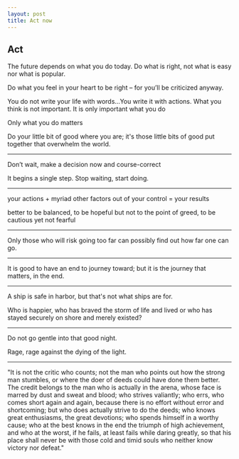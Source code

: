```yaml
---
layout: post
title: Act now  
---
```


## Act 

The future depends on what you do today. Do what is right, not what is easy nor what is popular.

Do what you feel in your heart to be right – for you’ll be criticized anyway.

You do not write your life with words...You write it with actions.  What you think is not important.  It is only important what you do

Only what you do matters

Do your little bit of good where you are; it's those little bits of good put together that overwhelm the world.


---

Don’t wait, make a decision now and course-correct

It begins a single step. Stop waiting, start doing.

---

your actions + myriad other factors out of your control = your results 

better to be balanced, to be hopeful but not to the point of greed, to be cautious yet not fearful

---

Only those who will risk going too far can possibly find out how far one can go.

---

It is good to have an end to journey toward; but it is the journey that matters, in the end.


---

A ship is safe in harbor, but that's not what ships are for.

Who is happier, who has braved the storm of life and lived or who has stayed securely on shore and merely existed?

---

Do not go gentle into that good night.

Rage, rage against the dying of the light.

---

"It is not the critic who counts; not the man who points out how the strong man stumbles, or where the doer of deeds could have done them better. The credit belongs to the man who is actually in the arena, whose face is marred by dust and sweat and blood; who strives valiantly; who errs, who comes short again and again, because there is no effort without error and shortcoming; but who does actually strive to do the deeds; who knows great enthusiasms, the great devotions; who spends himself in a worthy cause; who at the best knows in the end the triumph of high achievement, and who at the worst, if he fails, at least fails while daring greatly, so that his place shall never be with those cold and timid souls who neither know victory nor defeat."






